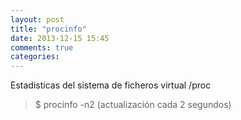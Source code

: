 ```yaml
---
layout: post
title: "procinfo"
date: 2013-12-15 15:45
comments: true
categories: 
---
```

Estadisticas del sistema de ficheros virtual /proc

>$ procinfo -n2 (actualización cada 2 segundos)

